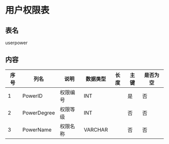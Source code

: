 
# 用户权限表

## 表名

userpower

## 内容

| 序号 | 列名        | 说明     | 数据类型 | 长度 | 主键 | 是否为空 |
| ---- | ----------- | -------- | -------- | ---- | ---- | -------- |
| 1    | PowerID     | 权限编号 | INT      |      | 是   | 否       |
| 2    | PowerDegree | 权限等级 | INT      |      | 否   | 否       |
| 3    | PowerName   | 权限名称 | VARCHAR  |      | 否   | 否       |






